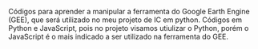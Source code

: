 Códigos para aprender a manipular a ferramenta do Google Earth Engine (GEE), que será utilizado no meu projeto de IC em python.
Códigos em Python e JavaScript, pois no projeto visamos utiulizar o Python, porém o JavaScript é o mais indicado a ser utilizado na ferramenta do GEE.
